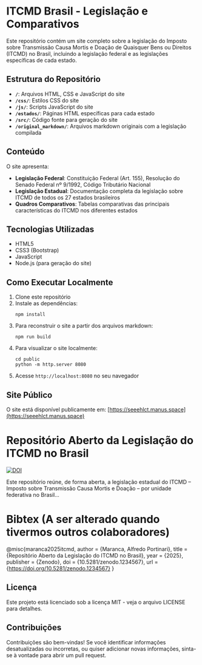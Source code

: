 # ITCMD Brasil - Legislação e Comparativos

Este repositório contém um site completo sobre a legislação do Imposto sobre Transmissão Causa Mortis e Doação de Quaisquer Bens ou Direitos (ITCMD) no Brasil, incluindo a legislação federal e as legislações específicas de cada estado.

## Estrutura do Repositório

- **`/`**: Arquivos HTML, CSS e JavaScript do site
- **`/css/`**: Estilos CSS do site
- **`/js/`**: Scripts JavaScript do site
- **`/estados/`**: Páginas HTML específicas para cada estado
- **`/src/`**: Código fonte para geração do site
- **`/original_markdown/`**: Arquivos markdown originais com a legislação compilada

## Conteúdo

O site apresenta:

- **Legislação Federal**: Constituição Federal (Art. 155), Resolução do Senado Federal nº 9/1992, Código Tributário Nacional
- **Legislação Estadual**: Documentação completa da legislação sobre ITCMD de todos os 27 estados brasileiros
- **Quadros Comparativos**: Tabelas comparativas das principais características do ITCMD nos diferentes estados

## Tecnologias Utilizadas

- HTML5
- CSS3 (Bootstrap)
- JavaScript
- Node.js (para geração do site)

## Como Executar Localmente

1. Clone este repositório
2. Instale as dependências:
   ```
   npm install
   ```
3. Para reconstruir o site a partir dos arquivos markdown:
   ```
   npm run build
   ```
4. Para visualizar o site localmente:
   ```
   cd public
   python -m http.server 8080
   ```
5. Acesse `http://localhost:8080` no seu navegador

## Site Público

O site está disponível publicamente em: [https://seeehlct.manus.space](https://seeehlct.manus.space)

# Repositório Aberto da Legislação do ITCMD no Brasil

[![DOI](https://zenodo.org/badge/DOI/10.5281/zenodo.1234567.svg)](https://doi.org/10.5281/zenodo.1234567)

Este repositório reúne, de forma aberta, a legislação estadual do ITCMD – Imposto sobre Transmissão Causa Mortis e Doação – por unidade federativa no Brasil...

# Bibtex (A ser alterado quando tivermos outros colaboradores)

@misc{maranca2025itcmd,
  author       = {Maranca, Alfredo Portinari},
  title        = {Repositório Aberto da Legislação do ITCMD no Brasil},
  year         = {2025},
  publisher    = {Zenodo},
  doi          = {10.5281/zenodo.1234567},
  url          = {https://doi.org/10.5281/zenodo.1234567}
}

## Licença

Este projeto está licenciado sob a licença MIT - veja o arquivo LICENSE para detalhes.

## Contribuições

Contribuições são bem-vindas! Se você identificar informações desatualizadas ou incorretas, ou quiser adicionar novas informações, sinta-se à vontade para abrir um pull request.
